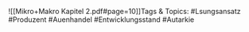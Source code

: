 
![[Mikro+Makro Kapitel 2.pdf#page=10]]Tags & Topics:
   #Lsungsansatz
   #Produzent
   #Auenhandel
   #Entwicklungsstand
   #Autarkie